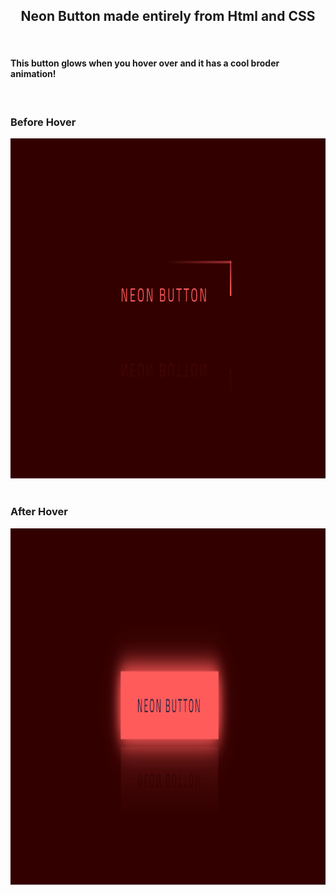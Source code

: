 <h2 align="center">Neon Button made entirely from Html and CSS</h2>

<br>

<h4 align="left">This button glows when you hover over and it has a cool broder animation!</h4>
<br>
<div align="left">
    <h3 align="left">Before Hover</h3>
    <div><img width=887px height=544px src="https://github.com/farhansayyed165/Neon-Button/blob/main/images/Screenshot%20(149).png" alt=""></img></div>
    <br>
    <h3 align="left">After Hover</h3>
    <img width=1211px height=570px src="https://github.com/farhansayyed165/Neon-Button/blob/main/images/Screenshot%20(150).png" alt="">
</div>